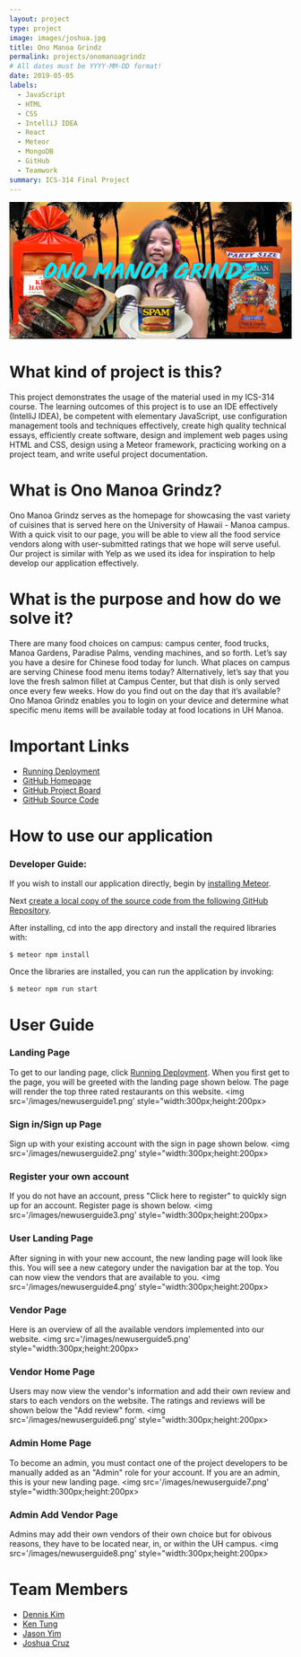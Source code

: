```yaml
---
layout: project
type: project
image: images/joshua.jpg
title: Ono Manoa Grindz
permalink: projects/onomanoagrindz
# All dates must be YYYY-MM-DD format!
date: 2019-05-05
labels:
  - JavaScript
  - HTML
  - CSS
  - IntelliJ IDEA
  - React
  - Meteor
  - MongoDB
  - GitHub
  - Teamwork
summary: ICS-314 Final Project
---
```


<img class="ui image" src="../images/joshua.jpg">

# What kind of project is this?
This project demonstrates the usage of the material used in my ICS-314 course. The learning outcomes of this project is to use an IDE effectively (IntelliJ IDEA), be competent with elementary JavaScript, use configuration management tools and techniques effectively, create high quality technical essays, efficiently create software, design and implement web pages using HTML and CSS, design using a Meteor framework, practicing working on a project team, and write useful project documentation.

# What is Ono Manoa Grindz?
Ono Manoa Grindz serves as the homepage for showcasing the vast variety of cuisines that is served here on the University of Hawaii - Manoa campus. With a quick visit to our page, you will be able to view all the food service vendors along with user-submitted ratings that we hope will serve useful. Our project is similar with Yelp as we used its idea for inspiration to help develop our application effectively.

# What is the purpose and how do we solve it?
There are many food choices on campus: campus center, food trucks, Manoa Gardens, Paradise Palms, vending machines, and so forth. Let’s say you have a desire for Chinese food today for lunch. What places on campus are serving Chinese food menu items today? Alternatively, let’s say that you love the fresh salmon fillet at Campus Center, but that dish is only served once every few weeks. How do you find out on the day that it’s available? Ono Manoa Grindz enables you to login on your device and determine what specific menu items will be available today at food locations in UH Manoa.

# Important Links
* [Running Deployment](http://onomanoagrindz.meteorapp.com)
* [GitHub Homepage](https://ono-manoa-grindz.github.io)
* [GitHub Project Board](https://github.com/ono-manoa-grindz/ono-manoa-grindz/projects)
* [GitHub Source Code](https://github.com/ono-manoa-grindz/ono-manoa-grindz)

# How to use our application

### Developer Guide:
If you wish to install our application directly, begin by [installing Meteor]( https://www.meteor.com/install).

Next [create a local copy of the source code from the following GitHub Repository](https://github.com/ono-manoa-grindz/ono-manoa-grindz).

After installing, cd into the app directory and install the required libraries with:

```
$ meteor npm install
```

Once the libraries are installed, you can run the application by invoking:

```
$ meteor npm run start
```

# User Guide
### Landing Page
To get to our landing page, click [Running Deployment](http://onomanoagrindz.meteorapp.com). When you first get to the page, you will be greeted with the landing page shown below. The page will render the top three rated restaurants on this website.
<img src='/images/newuserguide1.png' style="width:300px;height:200px>

### Sign in/Sign up Page
Sign up with your existing account with the sign in page shown below.
<img src='/images/newuserguide2.png' style="width:300px;height:200px>

### Register your own account
If you do not have an account, press "Click here to register" to quickly sign up for an account. Register page is shown below.
<img src='/images/newuserguide3.png' style="width:300px;height:200px>

### User Landing Page
After signing in with your new account, the new landing page will look like this. You will see a new category under the navigation bar at the top. You can now view the vendors that are available to you.
<img src='/images/newuserguide4.png' style="width:300px;height:200px>

### Vendor Page
Here is an overview of all the available vendors implemented into our website.
<img src='/images/newuserguide5.png' style="width:300px;height:200px>

### Vendor Home Page
Users may now view the vendor's information and add their own review and stars to each vendors on the website. The ratings and reviews will be shown below the "Add review" form.
<img src='/images/newuserguide6.png' style="width:300px;height:200px>

### Admin Home Page
To become an admin, you must contact one of the project developers to be manually added as an "Admin" role for your account. If you are an admin, this is your new landing page.
<img src='/images/newuserguide7.png' style="width:300px;height:200px>

### Admin Add Vendor Page
Admins may add their own vendors of their own choice but for obivous reasons, they have to be located near, in, or within the UH campus.
<img src='/images/newuserguide8.png' style="width:300px;height:200px>

# Team Members
* [Dennis Kim](https://github.com/shinsa2)
* [Ken Tung](https://github.com/ken-10)
* [Jason Yim](https://github.com/jygh98)
* [Joshua Cruz](https://github.com/cruzjoshua)
